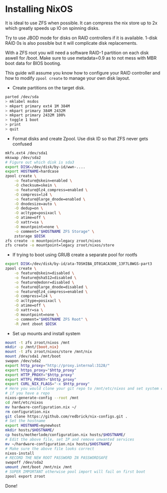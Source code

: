 # Installing NixOS

It is ideal to use ZFS when possible. It can compress the nix store up to 2x which
greatly speeds up IO on spinning disks.

Try to use JBOD mode for disks on RAID controllers if it is available. 1-disk RAID 0s
is also possible but it will complicate disk replacements.

With a ZFS root you will need a software RAID-1 partition on each disk aswell for /boot.
Make sure to use metadata=0.9 as to not mess with MBR boot data for BIOS booting.

This guide will assume you know how to configure your RAID controller and how to modify
`zpool create` to manage your own disk layout.

- Create partitions on the target disk.

```bash
parted /dev/sda
> mklabel msdos
> mkpart primary ext4 1M 384M
> mkpart primary 384M 2432M
> mkpart primary 2432M 100%
> toggle 1 boot
> print
> quit
```

- Format disks and create Zpool. Use disk ID so that ZFS never gets confused

```bash
mkfs.ext4 /dev/sda1
mkswap /dev/sda2
# Figure out which disk is sda3
export DISK=/dev/disk/by-id/wwn-....
export HOSTNAME=hardcase
zpool create \
    -o feature@skein=enabled \
    -O checksum=skein \
    -o feature@lz4_compress=enabled \
    -O compress=lz4 \
    -o feature@large_dnode=enabled \
    -O dnodesize=auto \
    -O dedup=on \
    -O acltype=posixacl \
    -O atime=off \
    -O xattr=sa \
    -O mountpoint=none \
    -o comment="$HOSTNAME ZFS Storage" \
    zstorage $DISK
zfs create -o mountpoint=legacy zroot/nixos
zfs create -o mountpoint=legacy zroot/nixos/store
```

- If trying to boot using GRUB create a separate pool for rootfs

```bash
export DISK=/dev/disk/by-id/ata-TOSHIBA_DT01ACA300_13F7L8WGS-part3
zpool create \
    -o feature@skein=disabled \
    -o feature@sha512=disabled \
    -o feature@edonr=disabled \
    -o feature@large_dnode=disabled \
    -o feature@lz4_compress=enabled \
    -O compress=lz4 \
    -O acltype=posixacl \
    -O atime=off \
    -O xattr=sa \
    -O mountpoint=none \
    -o comment="$HOSTNAME ZFS Root" \
    -R /mnt zboot $DISK
```

- Set up mounts and install system

```bash
mount -t zfs zroot/nixos /mnt
mkdir -p /mnt/{boot,nix}
mount -t zfs zroot/nixos/store /mnt/nix
mount /dev/sda1 /mnt/boot
swapon /dev/sda2
export http_proxy="http://proxy.internal:3128/"
export https_proxy="$http_proxy"
export HTTP_PROXY="$http_proxy"
export HTTPs_PROXY="$http_proxy"
export CURL_NIX_FLAGS="-x $http_proxy"
# Here you would clone your git repo to /mnt/etc/nixos and set system config
# if you have a repo
nixos-generate-config --root /mnt
cd /mnt/etc/nixos
mv hardware-configuration.nix ~/
rm configuration.nix
git clone https://github.com/redbrick/nix-configs.git .
# Set the hostname
export HOSTNAME=mynewhost
mkdir hosts/$HOSTNAME/
cp hosts/motherlode/configuration.nix hosts/$HOSTNAME/
# Edit the above file, set IP and remove unwanted services
mv ~/hardware-configuration.nix hosts/$HOSTNAME/
# Make sure the above file looks correct
nixos-install
# RECORD THE NEW ROOT PASSWORD IN PASSWORDSAFE
swapoff /dev/sda2
umount /mnt/boot /mnt/nix /mnt
# SUPER IMPORTANT otherwise pool import will fail on first boot
zpool export zroot
```

Done!
